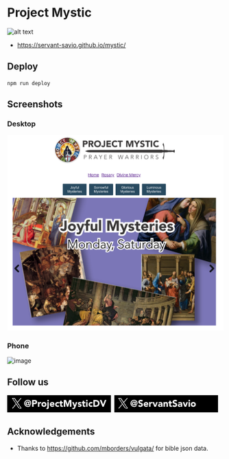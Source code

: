 # Project Mystic

![alt text](./images/mystic-logo.svg)

* https://servant-savio.github.io/mystic/

## Deploy

```
npm run deploy
```

## Screenshots
### Desktop
![alt text](images/screenshot.png)

### Phone
![image](https://github.com/servant-savio/mystic/assets/170841131/cbdacbdc-cd41-4770-8f9b-a413803866e7)


## Follow us

<a href="https://x.com/ProjectMysticDV"><img src="./images/ProjectMysticDVX.png" /></a>&nbsp;&nbsp;<a href="https://x.com/ServantSavio"><img src="./images/ServantSavioX.png" /></a>

## Acknowledgements
* Thanks to https://github.com/mborders/vulgata/ for bible json data.

